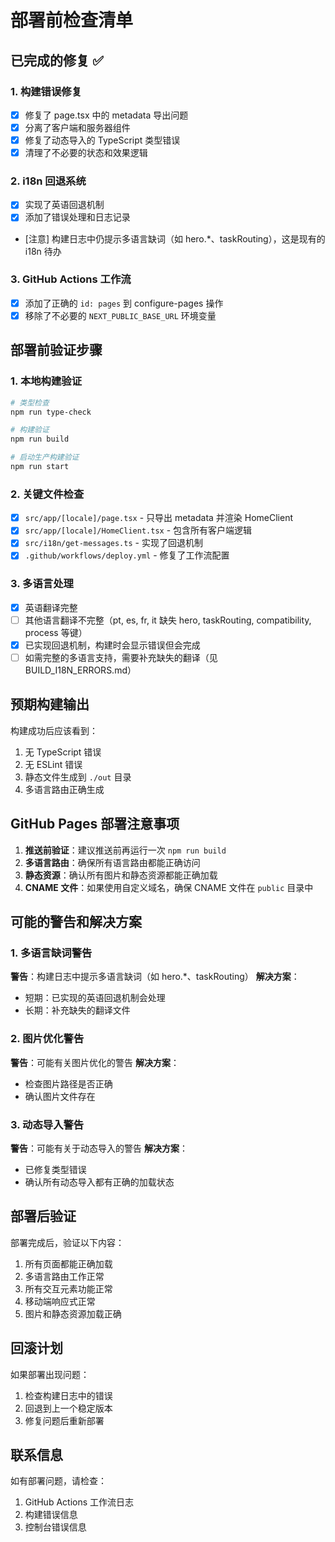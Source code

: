 # 部署前检查清单

## 已完成的修复 ✅

### 1. 构建错误修复
- [x] 修复了 page.tsx 中的 metadata 导出问题
- [x] 分离了客户端和服务器组件
- [x] 修复了动态导入的 TypeScript 类型错误
- [x] 清理了不必要的状态和效果逻辑

### 2. i18n 回退系统
- [x] 实现了英语回退机制
- [x] 添加了错误处理和日志记录
- [注意] 构建日志中仍提示多语言缺词（如 hero.*、taskRouting），这是现有的 i18n 待办

### 3. GitHub Actions 工作流
- [x] 添加了正确的 `id: pages` 到 configure-pages 操作
- [x] 移除了不必要的 `NEXT_PUBLIC_BASE_URL` 环境变量

## 部署前验证步骤

### 1. 本地构建验证
```bash
# 类型检查
npm run type-check

# 构建验证
npm run build

# 启动生产构建验证
npm run start
```

### 2. 关键文件检查
- [x] `src/app/[locale]/page.tsx` - 只导出 metadata 并渲染 HomeClient
- [x] `src/app/[locale]/HomeClient.tsx` - 包含所有客户端逻辑
- [x] `src/i18n/get-messages.ts` - 实现了回退机制
- [x] `.github/workflows/deploy.yml` - 修复了工作流配置

### 3. 多语言处理
- [x] 英语翻译完整
- [ ] 其他语言翻译不完整（pt, es, fr, it 缺失 hero, taskRouting, compatibility, process 等键）
- [x] 已实现回退机制，构建时会显示错误但会完成
- [ ] 如需完整的多语言支持，需要补充缺失的翻译（见 BUILD_I18N_ERRORS.md）

## 预期构建输出

构建成功后应该看到：
1. 无 TypeScript 错误
2. 无 ESLint 错误
3. 静态文件生成到 `./out` 目录
4. 多语言路由正确生成

## GitHub Pages 部署注意事项

1. **推送前验证**：建议推送前再运行一次 `npm run build`
2. **多语言路由**：确保所有语言路由都能正确访问
3. **静态资源**：确认所有图片和静态资源都能正确加载
4. **CNAME 文件**：如果使用自定义域名，确保 CNAME 文件在 `public` 目录中

## 可能的警告和解决方案

### 1. 多语言缺词警告
**警告**：构建日志中提示多语言缺词（如 hero.*、taskRouting）
**解决方案**：
- 短期：已实现的英语回退机制会处理
- 长期：补充缺失的翻译文件

### 2. 图片优化警告
**警告**：可能有关图片优化的警告
**解决方案**：
- 检查图片路径是否正确
- 确认图片文件存在

### 3. 动态导入警告
**警告**：可能有关于动态导入的警告
**解决方案**：
- 已修复类型错误
- 确认所有动态导入都有正确的加载状态

## 部署后验证

部署完成后，验证以下内容：
1. 所有页面都能正确加载
2. 多语言路由工作正常
3. 所有交互元素功能正常
4. 移动端响应式正常
5. 图片和静态资源加载正确

## 回滚计划

如果部署出现问题：
1. 检查构建日志中的错误
2. 回退到上一个稳定版本
3. 修复问题后重新部署

## 联系信息

如有部署问题，请检查：
1. GitHub Actions 工作流日志
2. 构建错误信息
3. 控制台错误信息